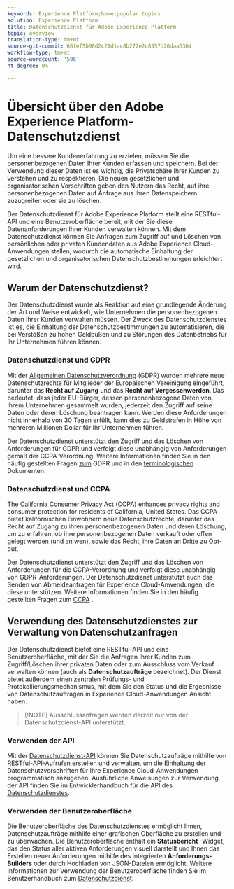 ```yaml
---
keywords: Experience Platform;home;popular topics
solution: Experience Platform
title: Datenschutzdienst für Adobe Experience Platform
topic: overview
translation-type: tm+mt
source-git-commit: 66fef5b98d2c21d1ac8b272e2c8557d26daa3364
workflow-type: tm+mt
source-wordcount: '596'
ht-degree: 0%

---
```



# Übersicht über den Adobe Experience Platform-Datenschutzdienst

Um eine bessere Kundenerfahrung zu erzielen, müssen Sie die personenbezogenen Daten Ihrer Kunden erfassen und speichern. Bei der Verwendung dieser Daten ist es wichtig, die Privatsphäre Ihrer Kunden zu verstehen und zu respektieren. Die neuen gesetzlichen und organisatorischen Vorschriften geben den Nutzern das Recht, auf ihre personenbezogenen Daten auf Anfrage aus Ihren Datenspeichern zuzugreifen oder sie zu löschen.

Der Datenschutzdienst für Adobe Experience Platform stellt eine RESTful-API und eine Benutzeroberfläche bereit, mit der Sie diese Datenanforderungen Ihrer Kunden verwalten können. Mit dem Datenschutzdienst können Sie Anfragen zum Zugriff auf und Löschen von persönlichen oder privaten Kundendaten aus Adobe Experience Cloud-Anwendungen stellen, wodurch die automatische Einhaltung der gesetzlichen und organisatorischen Datenschutzbestimmungen erleichtert wird.

## Warum der Datenschutzdienst?

Der Datenschutzdienst wurde als Reaktion auf eine grundlegende Änderung der Art und Weise entwickelt, wie Unternehmen die personenbezogenen Daten ihrer Kunden verwalten müssen. Der Zweck des Datenschutzdienstes ist es, die Einhaltung der Datenschutzbestimmungen zu automatisieren, die bei Verstößen zu hohen Geldbußen und zu Störungen des Datenbetriebs für Ihr Unternehmen führen können.

### Datenschutzdienst und GDPR

Mit der [Allgemeinen Datenschutzverordnung](https://eugdpr.org/) (GDPR) wurden mehrere neue Datenschutzrechte für Mitglieder der Europäischen Vereinigung eingeführt, darunter das **Recht auf Zugang** und das **Recht auf Vergessenwerden**. Das bedeutet, dass jeder EU-Bürger, dessen personenbezogene Daten von Ihrem Unternehmen gesammelt wurden, jederzeit den Zugriff auf seine Daten oder deren Löschung beantragen kann. Werden diese Anforderungen nicht innerhalb von 30 Tagen erfüllt, kann dies zu Geldstrafen in Höhe von mehreren Millionen Dollar für Ihr Unternehmen führen.

Der Datenschutzdienst unterstützt den Zugriff und das Löschen von Anforderungen für GDPR und verfolgt diese unabhängig von Anforderungen gemäß der CCPA-Verordnung. Weitere Informationen finden Sie in den häufig gestellten Fragen [zum](gdpr/faq.md) GDPR und in den [terminologischen](gdpr/terminology.md) Dokumenten.

### Datenschutzdienst und CCPA

The [California Consumer Privacy Act](https://www.caprivacy.org/about) (CCPA) enhances privacy rights and consumer protection for residents of California, United States. Das CCPA bietet kalifornischen Einwohnern neue Datenschutzrechte, darunter das Recht auf Zugang zu ihren personenbezogenen Daten und deren Löschung, um zu erfahren, ob ihre personenbezogenen Daten verkauft oder offen gelegt werden (und an wen), sowie das Recht, ihre Daten an Dritte zu Opt-out.

Der Datenschutzdienst unterstützt den Zugriff und das Löschen von Anforderungen für die CCPA-Verordnung und verfolgt diese unabhängig von GDPR-Anforderungen. Der Datenschutzdienst unterstützt auch das Senden von Abmeldeanfragen für Experience Cloud-Anwendungen, die diese unterstützen. Weitere Informationen finden Sie in den häufig gestellten Fragen zum [CCPA](ccpa/faq.md) .

## Verwendung des Datenschutzdienstes zur Verwaltung von Datenschutzanfragen

Der Datenschutzdienst bietet eine RESTful-API und eine Benutzeroberfläche, mit der Sie die Anfragen Ihrer Kunden zum Zugriff/Löschen ihrer privaten Daten oder zum Ausschluss vom Verkauf verwalten können (auch als **Datenschutzaufträge** bezeichnet). Der Dienst bietet außerdem einen zentralen Prüfungs- und Protokollierungsmechanismus, mit dem Sie den Status und die Ergebnisse von Datenschutzaufträgen in Experience Cloud-Anwendungen Ansicht haben.

>[!NOTE] Ausschlussanfragen werden derzeit nur von der Datenschutzdienst-API unterstützt.

### Verwenden der API

Mit der [Datenschutzdienst-API](https://www.adobe.io/apis/experienceplatform/home/api-reference.html#!acpdr/swagger-specs/privacy-service.yaml) können Sie Datenschutzaufträge mithilfe von RESTful-API-Aufrufen erstellen und verwalten, um die Einhaltung der Datenschutzvorschriften für Ihre Experience Cloud-Anwendungen programmatisch anzugehen. Ausführliche Anweisungen zur Verwendung der API finden Sie im Entwicklerhandbuch für die API des [Datenschutzdienstes](api/getting-started.md).

### Verwenden der Benutzeroberfläche

Die Benutzeroberfläche des Datenschutzdienstes ermöglicht Ihnen, Datenschutzaufträge mithilfe einer grafischen Oberfläche zu erstellen und zu überwachen. Die Benutzeroberfläche enthält ein **Statusbericht** -Widget, das den Status aller aktiven Anforderungen visuell darstellt und Ihnen das Erstellen neuer Anforderungen mithilfe des integrierten **Anforderungs-Builders** oder durch Hochladen von JSON-Dateien ermöglicht. Weitere Informationen zur Verwendung der Benutzeroberfläche finden Sie im Benutzerhandbuch zum [Datenschutzdienst](ui/overview.md).